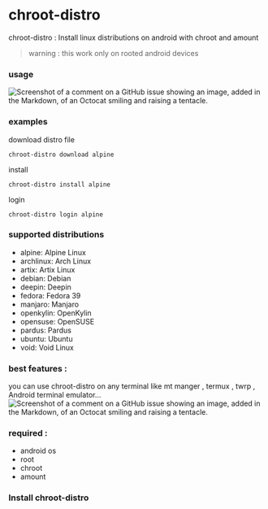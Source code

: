 # chroot-distro
chroot-distro : 
  Install linux distributions on android    with chroot and amount
> warning : this work only on rooted android devices
### usage
![Screenshot of a comment on a GitHub issue showing an image, added in the Markdown, of an Octocat smiling and raising a tentacle.]()
### examples
download distro file

`chroot-distro download alpine`

install 

`chroot-distro install alpine`

login

`chroot-distro login alpine`

### supported distributions
+ alpine: Alpine Linux
+ archlinux: Arch Linux
+ artix: Artix Linux
+ debian: Debian
+ deepin: Deepin
+ fedora: Fedora 39
+ manjaro: Manjaro 
+ openkylin: OpenKylin 
+ opensuse: OpenSUSE
+ pardus: Pardus 
+ ubuntu: Ubuntu
+ void: Void Linux

### best features :
you can use chroot-distro on any terminal
like mt manger , termux , twrp , Android terminal emulator...
![Screenshot of a comment on a GitHub issue showing an image, added in the Markdown, of an Octocat smiling and raising a tentacle.](https://github.com/YasserNull/chroot-distro/blob/main/screenshot/terminal.png)
### required :
+ android os
+ root
+ chroot
+ amount

### Install chroot-distro

